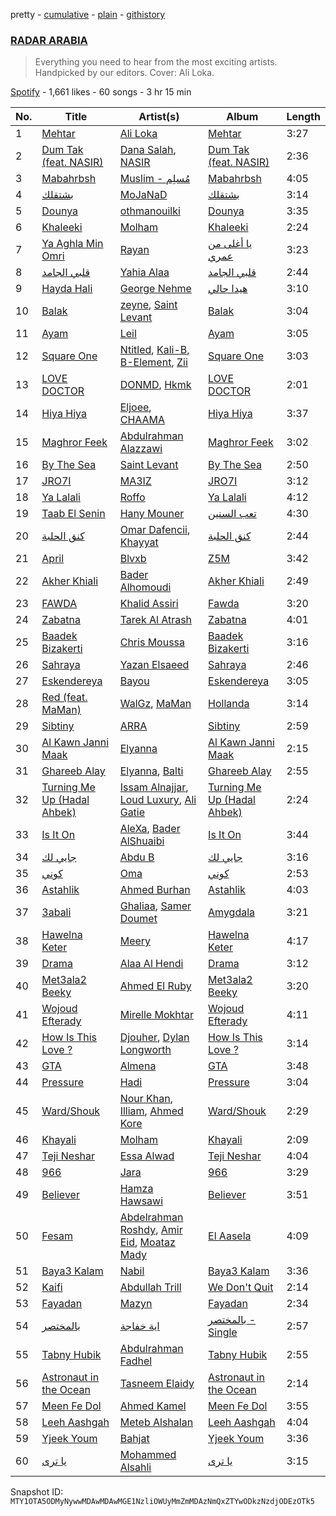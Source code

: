 pretty - [cumulative](/playlists/cumulative/37i9dQZF1DWSkSBnkXgB7J.md) - [plain](/playlists/plain/37i9dQZF1DWSkSBnkXgB7J) - [githistory](https://github.githistory.xyz/mackorone/spotify-playlist-archive/blob/main/playlists/plain/37i9dQZF1DWSkSBnkXgB7J)

### [RADAR ARABIA](https://open.spotify.com/playlist/37i9dQZF1DWSkSBnkXgB7J)

> Everything you need to hear from the most exciting artists\. Handpicked by our editors\. Cover: Ali Loka.

[Spotify](https://open.spotify.com/user/spotify) - 1,661 likes - 60 songs - 3 hr 15 min

| No. | Title | Artist(s) | Album | Length |
|---|---|---|---|---|
| 1 | [Mehtar](https://open.spotify.com/track/0HOuIvqIhg8gmLSmh8tbOD) | [Ali Loka](https://open.spotify.com/artist/2llLuXpn4BLMUltSxkkcJ1) | [Mehtar](https://open.spotify.com/album/0JuLiEE1xg9UPf9M6KHqC7) | 3:27 |
| 2 | [Dum Tak \(feat\. NASIR\)](https://open.spotify.com/track/524qzN14VG2CCqVgDIiwNA) | [Dana Salah](https://open.spotify.com/artist/7nQVHZnQGjMyc1HSOQW7GZ), [NASIR](https://open.spotify.com/artist/6lNVdJnv3L8A8BsYnfaTD4) | [Dum Tak \(feat\. NASIR\)](https://open.spotify.com/album/12pFrjNH8z7zdZJopRksgy) | 2:36 |
| 3 | [Mabahrbsh](https://open.spotify.com/track/5HSq2VMchKdVRXR9B1jpgr) | [Muslim \- مُسلِم](https://open.spotify.com/artist/2PM82jOCB674w4BL08zFVS) | [Mabahrbsh](https://open.spotify.com/album/4T7NjcvE00AM4tNqYpIYu5) | 4:05 |
| 4 | [بشتقلك](https://open.spotify.com/track/0P57Kf5Je5ybQZmfmpkUSC) | [MoJaNaD](https://open.spotify.com/artist/1LTJFwU5wuzqgYWzvkqBix) | [بشتقلك](https://open.spotify.com/album/6Za6yUuQL2iyxYcbkF5svE) | 3:14 |
| 5 | [Dounya](https://open.spotify.com/track/76MO9sT4OIQkEeRndLHveG) | [othmanouilki](https://open.spotify.com/artist/5tA7M2xqrIPJ0ax87b19w5) | [Dounya](https://open.spotify.com/album/7wPcqrlsQuPXO15iysENkm) | 3:35 |
| 6 | [Khaleeki](https://open.spotify.com/track/03rXpc8P0yMF6X3GShm40h) | [Molham](https://open.spotify.com/artist/0QQoEM8PaO0N5y1frRGKom) | [Khaleeki](https://open.spotify.com/album/5q1pW37eb9Pf7iuayk4Gcr) | 2:24 |
| 7 | [Ya Aghla Min Omri](https://open.spotify.com/track/1GyOCcAQbN4ZymgkU5rVib) | [Rayan](https://open.spotify.com/artist/6h6bN6w1alS5cqNp5EKkqG) | [يا أغلى من عمري](https://open.spotify.com/album/07OqZ5WPe08P9r21flFGqG) | 3:23 |
| 8 | [قلبي الجامد](https://open.spotify.com/track/2b6UTABkSjxidB4zavLW4Z) | [Yahia Alaa](https://open.spotify.com/artist/2gX2GqX7m8cUJILhJp0NVa) | [قلبي الجامد](https://open.spotify.com/album/3565Rc8S4fHuL16tJ7RyUM) | 2:44 |
| 9 | [Hayda Hali](https://open.spotify.com/track/4SVhjqDecCRW1bbt5ZwP8z) | [George Nehme](https://open.spotify.com/artist/3DT7l7a2sCveCEerSrjgQu) | [هيدا حالي](https://open.spotify.com/album/04BUdm7whYgxcyPrre29LX) | 3:10 |
| 10 | [Balak](https://open.spotify.com/track/5x7LMsSBWbQlLnmxF3U5PC) | [zeyne](https://open.spotify.com/artist/4yuZxu7joQOFtplpMAsxlf), [Saint Levant](https://open.spotify.com/artist/5ZZsFnpO7frU8h5xH1wtjT) | [Balak](https://open.spotify.com/album/2I2lamkjFbeLFLUEcH8SAc) | 3:04 |
| 11 | [Ayam](https://open.spotify.com/track/0QKS9BuMqsfSyVRP2vWvzO) | [Leil](https://open.spotify.com/artist/1qSYFEqGFLFOACQJqebin3) | [Ayam](https://open.spotify.com/album/0HBSC3kSOgiV7hAwaycPhd) | 3:05 |
| 12 | [Square One](https://open.spotify.com/track/2eicDRS52ZAT2LRuYzqkna) | [Ntitled](https://open.spotify.com/artist/1IlPPRHXWaxkyNiboLlCjd), [Kali\-B](https://open.spotify.com/artist/62s7RLFRZJV8CcJWidmQ1j), [B\-Element](https://open.spotify.com/artist/2sSKCGvBkxCr5LOXxYGtqa), [Zii](https://open.spotify.com/artist/3iO6JRHgp14ESXysByB3yl) | [Square One](https://open.spotify.com/album/1Vi1fKEfFBLHY09a6QAOqq) | 3:03 |
| 13 | [LOVE DOCTOR](https://open.spotify.com/track/76IYiajfXenzXODVm000sw) | [DONMD](https://open.spotify.com/artist/7Bmr57mxS6riZhuVMQpGD6), [Hkmk](https://open.spotify.com/artist/0Tze8Gw1ML0ApNSPytouXg) | [LOVE DOCTOR](https://open.spotify.com/album/6ICmtrFdtxFnCkZzscSQpU) | 2:01 |
| 14 | [Hiya Hiya](https://open.spotify.com/track/24vfdXHFUYbUisMutVNjDQ) | [Eljoee](https://open.spotify.com/artist/0Lgc9epqyn4wYEGm8fiaS7), [CHAAMA](https://open.spotify.com/artist/5qwjinowvQNDqyspseSofL) | [Hiya Hiya](https://open.spotify.com/album/4huoXKTPj0UF1x3GchIe0H) | 3:37 |
| 15 | [Maghror Feek](https://open.spotify.com/track/0w0qNZagcCOBbgXOqVOKGU) | [Abdulrahman Alazzawi](https://open.spotify.com/artist/2QxSb4y90CGYdmyFsh4XSg) | [Maghror Feek](https://open.spotify.com/album/75XDoSO0iqvkQAWln9SXxL) | 3:02 |
| 16 | [By The Sea](https://open.spotify.com/track/2TGQUjLw3zVxZgDWikfRzU) | [Saint Levant](https://open.spotify.com/artist/5ZZsFnpO7frU8h5xH1wtjT) | [By The Sea](https://open.spotify.com/album/2HSbIrnOW1cdvwnhsiRkBS) | 2:50 |
| 17 | [JRO7I](https://open.spotify.com/track/7syDtybPIIxoR1jvz6w8nI) | [MA3IZ](https://open.spotify.com/artist/6T4HJ0ayzxLWDbktdiBe3l) | [JRO7I](https://open.spotify.com/album/6FeVXC1Ihjhl7x1l1d6PqA) | 3:12 |
| 18 | [Ya Lalali](https://open.spotify.com/track/5dpZaOEAyPUlVsXR5h7eGv) | [Roffo](https://open.spotify.com/artist/68z4NYiZ3obqSk6EZClHeE) | [Ya Lalali](https://open.spotify.com/album/1eoLUTU3QAbrc9rjHNVbmX) | 4:12 |
| 19 | [Taab El Senin](https://open.spotify.com/track/7bqDLf3GTAjWh2WtYO3S6j) | [Hany Mouner](https://open.spotify.com/artist/0FVUKs8fpQXUoc9nP2sl6E) | [تعب السنين](https://open.spotify.com/album/2JoIZjj1iPXKwCevK48qK7) | 4:30 |
| 20 | [كنق الحلبة](https://open.spotify.com/track/0QemMisHFcPe19odGtKlnW) | [Omar Dafencii](https://open.spotify.com/artist/6tiw0jaXjPqUqupLzCCfiv), [Khayyat](https://open.spotify.com/artist/0ZymXKuHy9Sqg2X5IEwLut) | [كنق الحلبة](https://open.spotify.com/album/3EaRsFezQZP6B1AUDolO92) | 2:44 |
| 21 | [April](https://open.spotify.com/track/2cqcyd0XgDqiJhPsVtTW8e) | [Blvxb](https://open.spotify.com/artist/36whjqpoNGMYbloxVMxVzT) | [Z5M](https://open.spotify.com/album/2qD60uCdyfhVd0tVNmLLDJ) | 3:42 |
| 22 | [Akher Khiali](https://open.spotify.com/track/41FdOkXx25kXPZCfE9HYvl) | [Bader Alhomoudi](https://open.spotify.com/artist/0g7Qe6lsLO9rAO4GoWqfd6) | [Akher Khiali](https://open.spotify.com/album/0d4BpdGb5G1ljZLppOmzmy) | 2:49 |
| 23 | [FAWDA](https://open.spotify.com/track/2vLFnMjJ0kyPMNpMempfde) | [Khalid Assiri](https://open.spotify.com/artist/03i94h760x5J6t57VRTsAb) | [Fawda](https://open.spotify.com/album/3GuiCyLeLuDUCpLuxjt16U) | 3:20 |
| 24 | [Zabatna](https://open.spotify.com/track/2KakK2ldIwk32Lyp8cHRab) | [Tarek Al Atrash](https://open.spotify.com/artist/53SkAdBSeRmu5xA0G6Yii8) | [Zabatna](https://open.spotify.com/album/2q0BFnd8N5N0v5kEx8uih4) | 4:01 |
| 25 | [Baadek Bizakerti](https://open.spotify.com/track/583BG3e4wpZzkwJTPbQc2W) | [Chris Moussa](https://open.spotify.com/artist/72DLvyPzbU6R4NZel6MaX5) | [Baadek Bizakerti](https://open.spotify.com/album/5CGX6rOvDdKLcB7usNXyNH) | 3:16 |
| 26 | [Sahraya](https://open.spotify.com/track/10ygQHP8JTic3iXGiLM2To) | [Yazan Elsaeed](https://open.spotify.com/artist/7a6aLOJH8iBCd0JSH78F4k) | [Sahraya](https://open.spotify.com/album/6NpsqEqR1yZ5YTyPQZUewf) | 2:46 |
| 27 | [Eskendereya](https://open.spotify.com/track/6JosJk8TjtMqYEFU9KiN5t) | [Bayou](https://open.spotify.com/artist/09ff0T1Qio2d5f04uGKeL3) | [Eskendereya](https://open.spotify.com/album/51ScKyJykdjnsKa8L5O6ir) | 3:05 |
| 28 | [Red \(feat\. MaMan\)](https://open.spotify.com/track/2PJHJevFPEFWn0CwMv4yZF) | [WalGz](https://open.spotify.com/artist/50gLwM6cfifBxgrML3Q0IT), [MaMan](https://open.spotify.com/artist/4OGMVOTexmW4hEV4bZMX30) | [Hollanda](https://open.spotify.com/album/3kgNHqvzzItDSbhn6tEAVl) | 3:14 |
| 29 | [Sibtiny](https://open.spotify.com/track/6vqgukgBvRUIUvuM8fuv4k) | [ARRA](https://open.spotify.com/artist/6mlFti6E8OuJhJslyZhFn7) | [Sibtiny](https://open.spotify.com/album/0B1qIzqos6ajSnuXYB0x8Y) | 2:59 |
| 30 | [Al Kawn Janni Maak](https://open.spotify.com/track/0s6Vv5wPxRCsrBMjTSyrcg) | [Elyanna](https://open.spotify.com/artist/0jIWKlfmD4Ew7HeVVrq03g) | [Al Kawn Janni Maak](https://open.spotify.com/album/5WfAjtVWyItvqpfEYfoZIG) | 2:15 |
| 31 | [Ghareeb Alay](https://open.spotify.com/track/7gJqw9Ogef35nMOzHY8E3v) | [Elyanna](https://open.spotify.com/artist/0jIWKlfmD4Ew7HeVVrq03g), [Balti](https://open.spotify.com/artist/4cgw3nEf6uOQ2NqHwSXErR) | [Ghareeb Alay](https://open.spotify.com/album/5c7qiyYcpJO6niBfAyjZYl) | 2:55 |
| 32 | [Turning Me Up \(Hadal Ahbek\)](https://open.spotify.com/track/4sofJiicQwKsRo3S1vpt39) | [Issam Alnajjar](https://open.spotify.com/artist/6dO0RkhFhjMwLtLQqNgL8r), [Loud Luxury](https://open.spotify.com/artist/6t1gpxYbY8OlLA7D2RiikQ), [Ali Gatie](https://open.spotify.com/artist/4rTv3Ejc7hKMtmoBOK1B4T) | [Turning Me Up \(Hadal Ahbek\)](https://open.spotify.com/album/4iVUZYC6NjKXt4jOh14dTb) | 2:24 |
| 33 | [Is It On](https://open.spotify.com/track/3eAbgCZEVjCswZQBx72mcP) | [AleXa](https://open.spotify.com/artist/4jCGRzuZkwo8CxboiANMEU), [Bader AlShuaibi](https://open.spotify.com/artist/2R1yoDsSddlxGn9DmAtJTj) | [Is It On](https://open.spotify.com/album/05OAVuzoOBqrhc0wnQjENW) | 3:44 |
| 34 | [جايي لك](https://open.spotify.com/track/5O2M4jyybgemMnEycvY0d7) | [Abdu B](https://open.spotify.com/artist/0ZOnIEMRVWqPDuqzJTkGbE) | [جايي لك](https://open.spotify.com/album/2QrMIPEdF4w9TBiaGBGio7) | 3:16 |
| 35 | [كوني](https://open.spotify.com/track/4nmZ8hzRX14xtcQr1i5PIk) | [Oma](https://open.spotify.com/artist/0m0lZ1flHVDnhBWMAaZ9OD) | [كوني](https://open.spotify.com/album/1TAeZ2WnLp3PRhFLpO3ETs) | 2:53 |
| 36 | [Astahlik](https://open.spotify.com/track/2qCz9zvGLV479cUTzeXjNq) | [Ahmed Burhan](https://open.spotify.com/artist/7pWG2cgMJbZmMd2a0TqZJ0) | [Astahlik](https://open.spotify.com/album/20vCcB2a5j1MSStibILx1n) | 4:03 |
| 37 | [3abali](https://open.spotify.com/track/11Eb5dyeLaWfBgo9CuUhCO) | [Ghaliaa](https://open.spotify.com/artist/3FVonQ6pTMMbqYb0Rf7WE8), [Samer Doumet](https://open.spotify.com/artist/7hlPAEf48Y2eLA4Oax6u47) | [Amygdala](https://open.spotify.com/album/1cOXVnqOJwaUSmVQ6FIM8H) | 3:21 |
| 38 | [Hawelna Keter](https://open.spotify.com/track/6tc1iDgFurBNcXQa8QjKrd) | [Meery](https://open.spotify.com/artist/7v4YgvdfeIZLwqbrASG50n) | [Hawelna Keter](https://open.spotify.com/album/4qFvAkgf4FfCDKZvOV8JLn) | 4:17 |
| 39 | [Drama](https://open.spotify.com/track/3d4Tcv2Cjq51lPoTTU6dse) | [Alaa Al Hendi](https://open.spotify.com/artist/6r7at5fcu4jX0fRlZEyOxn) | [Drama](https://open.spotify.com/album/5rONkE94pV9zuGG7eiYjmg) | 3:12 |
| 40 | [Met3ala2 Beeky](https://open.spotify.com/track/5HS17JQ7GlTOZrensjIbNO) | [Ahmed El Ruby](https://open.spotify.com/artist/4bYHqS5oBc6Jk8LfjbbWTf) | [Met3ala2 Beeky](https://open.spotify.com/album/6l9K0N3YqtarzoeDyyWwh7) | 3:20 |
| 41 | [Wojoud Efterady](https://open.spotify.com/track/0kd00pkjvrTrK8dDKmwMCr) | [Mirelle Mokhtar](https://open.spotify.com/artist/72qojRuTcRlpvPehi30h7p) | [Wojoud Efterady](https://open.spotify.com/album/25NYgltgevJgJjQATySzkQ) | 4:11 |
| 42 | [How Is This Love ?](https://open.spotify.com/track/35rIBWfvmrVoWpZljAqpv5) | [Djouher](https://open.spotify.com/artist/75opyvDai90a20RL9VSa7D), [Dylan Longworth](https://open.spotify.com/artist/41G8BJILf7hhwCit2mViIH) | [How Is This Love ?](https://open.spotify.com/album/6yM5DlsPoNz8C2pZwVqN2l) | 3:14 |
| 43 | [GTA](https://open.spotify.com/track/0B7mwv8jBRezE486YKjGit) | [Almena](https://open.spotify.com/artist/3dwnBsNq4R18t5SYNqJL37) | [GTA](https://open.spotify.com/album/0foaspvPQUgI5DvXXxHZ9T) | 3:48 |
| 44 | [Pressure](https://open.spotify.com/track/55ntpddOSFdNA2Q5nWWazq) | [Hadi](https://open.spotify.com/artist/6IoMp72EAMD3JogASNYTLa) | [Pressure](https://open.spotify.com/album/2CKFkWw3M6cvwNqWVcksrh) | 3:04 |
| 45 | [Ward/Shouk](https://open.spotify.com/track/3Cpd35DJtGSgjEhsUfBzUM) | [Nour Khan](https://open.spotify.com/artist/2xI0X8RCZHFCbtBlNJsZzs), [Illiam](https://open.spotify.com/artist/03yd9MuYtaWSUarWTy0BKJ), [Ahmed Kore](https://open.spotify.com/artist/7qqYaSjNjs4rUmtrgAqIpI) | [Ward/Shouk](https://open.spotify.com/album/3LUJmVAVLHrBAff4GQmM1G) | 2:29 |
| 46 | [Khayali](https://open.spotify.com/track/6r7tAWZJKh1bAcDY49IZyh) | [Molham](https://open.spotify.com/artist/0QQoEM8PaO0N5y1frRGKom) | [Khayali](https://open.spotify.com/album/25dlC7CoMPDwTrcMindR3w) | 2:09 |
| 47 | [Teji Neshar](https://open.spotify.com/track/3XHFjOPcqJoHyZm0Dj5Bau) | [Essa Alwad](https://open.spotify.com/artist/5EZ7zMZU3c0JMHq0yczerM) | [Teji Neshar](https://open.spotify.com/album/27tpuxQOQvoCXxsWw9UvAu) | 4:04 |
| 48 | [966](https://open.spotify.com/track/3PflE6uFFthNWVo0kgLUdX) | [Jara](https://open.spotify.com/artist/4zr0ZwGKQPCPVGNOEAQ52U) | [966](https://open.spotify.com/album/2ktaCKF0w3JBw3De5yzbq0) | 3:29 |
| 49 | [Believer](https://open.spotify.com/track/4dXqIN9cZV5mKpD08gLkxE) | [Hamza Hawsawi](https://open.spotify.com/artist/2ZfxDAzauSIxjmFaQLsoLu) | [Believer](https://open.spotify.com/album/72O6heLEI3Nah3M3lYxDWn) | 3:51 |
| 50 | [Fesam](https://open.spotify.com/track/4A5EWaur2f9Wu44tnBJrRH) | [Abdelrahman Roshdy](https://open.spotify.com/artist/4uKgnZbfQdntYvL9j9hzeK), [Amir Eid](https://open.spotify.com/artist/1dYkjdBHkbyolcShgkh2Vp), [Moataz Mady](https://open.spotify.com/artist/08f43lunay0gG19Cd7k3iU) | [El Aasela](https://open.spotify.com/album/5VyF7ggNDvSyD1WyD2Jssj) | 4:09 |
| 51 | [Baya3 Kalam](https://open.spotify.com/track/0lcWmChbpTnXfrKnHLZtV5) | [Nabil](https://open.spotify.com/artist/4Rl8onVZp4QFiYARW298WD) | [Baya3 Kalam](https://open.spotify.com/album/4CSz0T7gbSOJYpzTkqOnZn) | 3:36 |
| 52 | [Kaifi](https://open.spotify.com/track/7ceIt7Z5qwcRwiariXq4YC) | [Abdullah Trill](https://open.spotify.com/artist/0RdQVXvBEJSwpdfMfwfHOD) | [We Don't Quit](https://open.spotify.com/album/7hJPx3XoPujX4bUsO3xAhl) | 2:14 |
| 53 | [Fayadan](https://open.spotify.com/track/30Avn44lyZjowxu2pBggcJ) | [Mazyn](https://open.spotify.com/artist/1MJhIfVlwyrtzcrC9x2IaA) | [Fayadan](https://open.spotify.com/album/3ZQ8wMsn57IDRjcfd6DRDO) | 2:34 |
| 54 | [بالمختصر](https://open.spotify.com/track/6ScIVedrkp6Rc1WFwzQxSU) | [اية خفاجة](https://open.spotify.com/artist/5dp1VYIECbMmrUo13BnbDV) | [بالمختصر \- Single](https://open.spotify.com/album/4fEQSmOjq9oU6gtl8iMB26) | 2:57 |
| 55 | [Tabny Hubik](https://open.spotify.com/track/1905yUcHx7swLBKBUAPjpl) | [Abdulrahman Fadhel](https://open.spotify.com/artist/1wlLofWodvLA3yvQisSbX0) | [Tabny Hubik](https://open.spotify.com/album/2zcpLgRnj1pGdnjBhPeRYb) | 2:55 |
| 56 | [Astronaut in the Ocean](https://open.spotify.com/track/27ErCu5vx463lPyabA87oi) | [Tasneem Elaidy](https://open.spotify.com/artist/42FcAzSkkJgd5Gw8TjyaSU) | [Astronaut in the Ocean](https://open.spotify.com/album/4JupiYe3WiIJwzA0BxXvXl) | 2:14 |
| 57 | [Meen Fe Dol](https://open.spotify.com/track/63uctqlwCI5AxXYmpTVO2Z) | [Ahmed Kamel](https://open.spotify.com/artist/41g2nSmocqVLuYnmndxefu) | [Meen Fe Dol](https://open.spotify.com/album/2fxZ2DkwORuu1ZsolK4PiJ) | 3:55 |
| 58 | [Leeh Aashgah](https://open.spotify.com/track/0TBgkcyxayUBByqDt0HhNR) | [Meteb Alshalan](https://open.spotify.com/artist/7HRVFYJ71mBbcv8gA2qEjA) | [Leeh Aashgah](https://open.spotify.com/album/3txXZExrTSWJaDgIMS4MOv) | 4:04 |
| 59 | [Yjeek Youm](https://open.spotify.com/track/7mhRSbBekfLTVLcWo3rxmW) | [Bahjat](https://open.spotify.com/artist/4IdNUGAtqlYjfXNx4ktplO) | [Yjeek Youm](https://open.spotify.com/album/2KShjcCHoSnt6qDnW9HxAz) | 3:36 |
| 60 | [يا ترى](https://open.spotify.com/track/6FC6o08x0Ah6AVl4SVoCMI) | [Mohammed Alsahli](https://open.spotify.com/artist/7c7hybwd6CtpDhi0Imsppx) | [يا ترى](https://open.spotify.com/album/0pdp0vz5ruqkvmpXjtmAjI) | 3:15 |

Snapshot ID: `MTY1OTA5ODMyNywwMDAwMDAwMGE1NzliOWUyMmZmMDAzNmQxZTYwODkzNzdjODEzOTk5`
